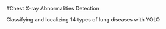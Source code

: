 #Chest X-ray Abnormalities Detection

Classifying and localizing 14 types of lung diseases with YOLO

